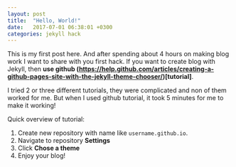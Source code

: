 ```yaml
---
layout: post
title:  "Hello, World!"
date:   2017-07-01 06:38:01 +0300
categories: jekyll hack
---
```


This is my first post here. And after spending about 4 hours on making blog work I want to share with you first hack.
If you want to create blog with Jekyll, then **use github (https://help.github.com/articles/creating-a-github-pages-site-with-the-jekyll-theme-chooser/)[tutorial]**. 

I tried 2 or three different tutorials, they were complicated and non of them worked for me. But when I used github tutorial, it took 5 minutes for me to make it working!

Quick overview of tutorial:

1. Create new repository with name like `username.github.io`.
2. Navigate to repository **Settings**
3. Click **Chose a theme**
4. Enjoy your blog! 
